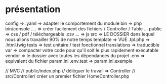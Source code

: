 # présentation

config => .yaml => adapter le comportement du module
bin => 
    php bin/console .... => créer facilement des fichiers / Controller / Table ...
public => css / pdf / téléchargeable .csv ...
       => js 
src => LE DOSSIER dans lequel nous allons travailler 90% de notre temps 
template => VUE .tpl.php => .html.twig 
tests => test unitaire / test fonctionnel 
translations => traductible 
var => compacter votre code pour qu'il soit le plus rapidement exécutable 
vendor => le dossier avec toutes les dépendances du projet 
.env => equivalent du fichier param.ini
.env.test => param.ini.exemple


// MVC
// public/index.php
// déléguer le travail => Controller 
// src/Controller/
créer un premier fichier HomeController.php
